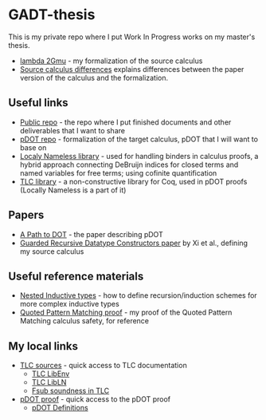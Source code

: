 # GADT-thesis

This is my private repo where I put Work In Progress works on my master's thesis.

- [lambda 2Gmu](./lambda2Gmu/) - my formalization of the source calculus
- [Source calculus differences](notes/source-calculus-differences.md) explains differences between the paper version of the calculus and the formalization.



## Useful links

- [Public repo](https://github.com/radeusgd/pDOT-GADT) - the repo where I put finished documents and other deliverables that I want to share
- [pDOT repo](https://github.com/amaurremi/dot-calculus/tree/master/src/extensions/paths) - formalization of the target calculus, pDOT that I will want to base on
- [Localy Nameless library](https://www.chargueraud.org/softs/ln/) - used for handling binders in calculus proofs, a hybrid approach connecting DeBruijn indices for closed terms and named variables for free terms; using cofinite quantification
- [TLC library](https://www.chargueraud.org/softs/tlc/) - a non-constructive library for Coq, used in pDOT proofs (Locally Nameless is a part of it)

## Papers
- [A Path to DOT](https://arxiv.org/abs/1904.07298) - the paper describing pDOT
- [Guarded Recursive Datatype Constructors paper](http://cs-www.bu.edu/fac/hwxi/academic/papers/popl03.pdf) by Xi et al., defining my source calculus

## Useful reference materials
- [Nested Inductive types](http://adam.chlipala.net/cpdt/html/InductiveTypes.html#lab32) - how to define recursion/induction schemes for more complex inductive types
- [Quoted Pattern Matching proof](https://github.com/radeusgd/QuotedPatternMatchingProof) - my proof of the Quoted Pattern Matching calculus safety, for reference

## My local links
- [TLC sources](~/.opam/system/lib/coq/user-contrib/TLC/) - quick access to TLC documentation
  + [TLC LibEnv](~/.opam/system/lib/coq/user-contrib/TLC/LibEnv.v)
  + [TLC LibLN](~/.opam/system/lib/coq/user-contrib/TLC/LibLN.v)
  + [Fsub soundness in TLC](../CoqLibs/formalmetacoq/ln/Fsub_Soundness.v)
- [pDOT proof](../dot-calculus/src/extensions/paths/) - quick access to the pDOT proof
  + [pDOT Definitions](../dot-calculus/src/extensions/paths/Definitions.v)
